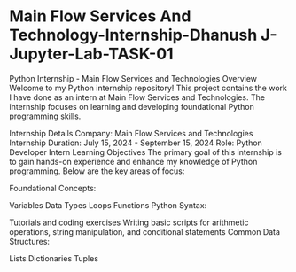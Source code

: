 # Main Flow Services And Technology-Internship-Dhanush J-Jupyter-Lab-TASK-01
Python Internship - Main Flow Services and Technologies
Overview
Welcome to my Python internship repository! This project contains the work I have done as an intern at Main Flow Services and Technologies. The internship focuses on learning and developing foundational Python programming skills.

Internship Details
Company: Main Flow Services and Technologies
Internship Duration: July 15, 2024 - September 15, 2024
Role: Python Developer Intern
Learning Objectives
The primary goal of this internship is to gain hands-on experience and enhance my knowledge of Python programming. Below are the key areas of focus:

Foundational Concepts:

Variables
Data Types
Loops
Functions
Python Syntax:

Tutorials and coding exercises
Writing basic scripts for arithmetic operations, string manipulation, and conditional statements
Common Data Structures:

Lists
Dictionaries
Tuples
